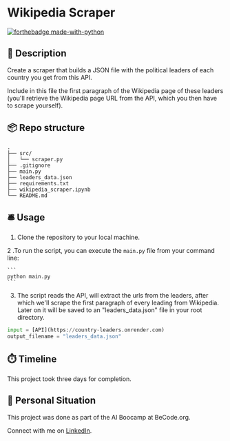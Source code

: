 # Wikipedia Scraper
[![forthebadge made-with-python](https://ForTheBadge.com/images/badges/made-with-python.svg)](https://www.python.org/)


## 🏢 Description

Create a scraper that builds a JSON file with the political leaders of each country you get from this API.

Include in this file the first paragraph of the Wikipedia page of these leaders (you'll retrieve the Wikipedia page URL from the API, which you then have to scrape yourself).



## 📦 Repo structure

```
.
├── src/
│   └── scraper.py
├── .gitignore
├── main.py
├── leaders_data.json
├── requirements.txt
├── wikipedia_scraper.ipynb
└── README.md
```

## 🛎️ Usage

1. Clone the repository to your local machine.

2 .To run the script, you can execute the `main.py` file from your command line:

    ```
    python main.py
    ```

3. The script reads the API, will extract the urls from the leaders, after which we'll scrape the first paragraph of every leading from Wikipedia. Later on it will be saved to an "leaders_data.json" file in your root directory.

```python
input = [API](https://country-leaders.onrender.com)
output_filename = "leaders_data.json"

```
## ⏱️ Timeline

This project took three days for completion.

## 📌 Personal Situation
This project was done as part of the AI Boocamp at BeCode.org.

Connect with me on [LinkedIn](https://www.linkedin.com/in/wouterverhaeghe/).
